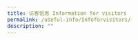 ```yaml
---
title: 访客信息 Information for visitors
permalink: /useful-info/Infoforvisitors/
description: ""
---
```

